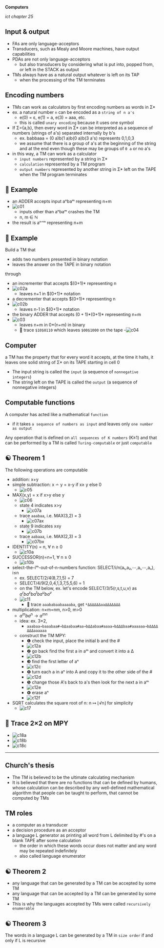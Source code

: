 __Computers__

_ict chapter 25_


Input & output
---
- FAs are only language-acceptors
- Transducers, such as  Mealy and Moore machines, have output capabilities
- PDAs are not only language-acceptors
  - but also transducers by considering what is put into, popped from, or left in the STACK as output
- TMs always have as a natural output whatever is left on its TAP
  - when the processing of the TM terminates


Encoding numbers
---
- TMs can work as calculators by first encoding numbers as words in Σ*
- ex. a natural number `n` can be encoded as a `string of n a's` 
  - e(0) = ε, e(1) = a, e(3) = aaa, etc.
  - this is called `unary encoding` because it uses one symbol
- If Σ={a,b}, then every word in Σ* can be interpreted as a sequence of numbers (strings of a's) separated internally by b's
  - ex. babbaaa = (0 a)b(1 a)b(0 a)b(3 a's) represents 0,1,0,3
  - we assume that there is a group of a's at the beginning of the string and at the end even though these may be groups of `0 a` or no a's
- in this way, a TM can work as a calculator
  - `input numbers` represented by a string in Σ*
  - `calculation` represented by a TM program
  - `output numbers` represented by another string in Σ* left on the TAPE when the TM program terminates


🍎 Example
---
- an ADDER accepts input aⁿbaᵐ representing n+m
- ![c01](./img/c01.png)
  - inputs other than aⁿbaᵐ crashes the TM
  - n, m ∈ ℕ
- the result is aⁿ⁺ᵐ representing n+m


🍎 Example
---
Build a TM that 
- adds two numbers presented in binary notation
- leaves the answer on the TAPE in binary notation

through
- an incrementer that accepts $(0+1)* representing n
- ![c02a](./img/c02a.png)
  - leaves n+1 in $(0+1)* notation
- a decrementer that accepts $(0+1)* representing n
- ![c02b](./img/c02b.png)
  - leaves n-1 in $(0+1)* notation
- the binary ADDER that accepts $(0+1)*$(0+1)* representing n+m
- ![c03](./img/c03.png)
  - leaves n+m in $0*$(n+m) in binary
  - 🏃 trace `$10$0110` which leaves `$00$1000` on the tape
-![c04](./img/c04.png)


Computer
---
a TM has the property that for every word it accepts, at the time it halts, it leaves one solid string of Σ* on its TAPE starting in cell 0 
- The input string is called the `input` (a sequence of `nonnegative integers`)
- The string left on the TAPE is called the `output` (a sequence of nonnegative integers)


Computable functions
---
A computer has acted like a mathematical `function`
- if it takes `a sequence of numbers as input` and leaves only `one number as output`

Any operation that is defined on `all sequences of K numbers` (K≥1) and that can be performed by a TM is called `Turing-computable` or just `computable`


☯ Theorem 1
---
The following operations are computable
- addition: x+y
- simple subtraction: x ∸ y = x-y if x≥ y else 0
  - ![c05](./img/c05.png)
- MAX(x,y) = x if x>y else y
  - ![c06](./img/c06.png)
  - state 4 indicates x>y
    - ![c07a](./img/c07a.png)
  - trace `aaabaa`, i.e. MAX(3,2) = 3
    - ![c07ax](./img/c07ax.png)
  - state 9 indicates x≤y
    - ![c07b](./img/c07b.png)
  - trace `aabaaa`, i.e. MAX(2,3) = 3
    - ![c07bx](./img/c07bx.png)
- IDENTITY(n) = n, ∀ n ≥ 0
  - ![c10a](./img/c10a.png)
- SUCCESSOR(n)=n+1, ∀ n ≥ 0
  - ![c10b](./img/c10b.png)
- select-the-iᵗʰ-out-of-n-numbers function: SELECT/i/n(a₁,a₂,⋯,aᵢ,⋯,aₙ), i≤n
  - ex. SELECT/2/4(8,7,1,5) = 7
  - SELECT/4/9(2,0,4,1,3,7,5,5,6) = 1
  - on the TM below, ex. let's encode SELECT/3/5(r,s,t,u,v) as $`a^rba^sba^tba^uba^v`$
  - ![c11](./img/c11.png)
    - 📝 trace `aaababaabaaaaba`, get `*ΔΔΔΔΔΔaaΔΔΔΔΔΔΔ`
- multiplication: n×m=nm, n>0, m>0
  - $`a^mba^n→a^{mn}`$
  - idea: ex. 3×2, 
    - `aaabaa→baaabaa#→bΔaabaa#aa→bΔΔabaa#aaaa→bΔΔΔbaa#aaaaaa→bΔΔΔΔΔΔΔaaaaaa`
  - construct the TM MPY:
    - ❶ check the input, place the initial b and the # 
    - ![c12a](./img/c12a.png)
    - ❷ go back find the first a in aᵐ and convert it into a Δ
    - ![c12b](./img/c12b.png)
    - ❸ find the first letter of aⁿ
    - ![c12c](./img/c12c.png)
    - ❹ turn each a in aⁿ into A and copy it to the other side of the #
    - ![c12d](./img/c12d.png)
    - ❺ change those A's back to a's then look for the next a in aᵐ
    - ![c12e](./img/c12e.png)
    - ❻ erase aⁿ
    - ![c12f](./img/c12f.png)
- SQRT calculates the square root of n: n ↦ ⌊√n⌋ for simplicity
  - ![c17](./img/c17.png)

📝 Trace 2×2 on MPY
---
- ![c18a](./img/c18a.png)
- ![c18b](./img/c18b.png)
- ![c18c](./img/c18c.png)


---

Church's thesis
---
- The TM is believed to be the ultimate calculating mechanism
- It is believed that there are no functions that can be defined by humans, whose calculation can be described by any well-defined mathematical algorithm that people can be taught to perform, that cannot be computed by TMs


TM roles
---
- a computer as a transducer
- a decision procedure as an acceptor
- a language L generator as printing all word from L delimited by #'s on a blank TAPE after some calculation
  - the order in which these words occur does not matter and any word may be repeated in­definitely
  - also called language enumerator


☯ Theorem 2
---
- any language that can be generated by a TM can be ac­cepted by some TM
- any language that can be accepted by a TM can be generated by some TM
- This is why the languages accepted by TMs were called `recursively enumerable`


☯ Theorem 3
---
The words in a language L can be generated by a TM in `size order` if and only if L is recursive